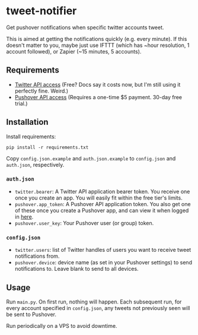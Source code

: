 # tweet-notifier
Get pushover notifications when specific twitter accounts tweet.

This is aimed at getting the notifications quickly (e.g. every minute). If this doesn't matter to you, maybe just use IFTTT (which has ~hour resolution, 1 account followed), or Zapier (~15 minutes, 5 accounts).

## Requirements

- [Twitter API access](https://developer.twitter.com/en/portal/dashboard) (Free? Docs say it costs now, but I'm still using it perfectly fine. Weird.)
- [Pushover API access](https://pushover.net/) (Requires a one-time $5 payment. 30-day free trial.)

## Installation

Install requirements:

`pip install -r requirements.txt`

Copy `config.json.example` and `auth.json.example` to `config.json` and `auth.json`, respectively.

### `auth.json`

- `twitter.bearer`: A Twitter API application bearer token. You receive one once you create an app. You will easily fit within the free tier's limits.
- `pushover.app_token`: A Pushover API application token. You also get one of these once you create a Pushover app, and can view it when logged in [here](https://pushover.net/).
- `pushover.user_key`: Your Pushover user (or group) token.

### `config.json`

- `twitter.users`: list of Twitter handles of users you want to receive tweet notifications from.
- `pushover.device`: device name (as set in your Pushover settings) to send notifications to. Leave blank to send to all devices.

## Usage

Run `main.py`. On first run, nothing will happen. Each subsequent run, for every account specified in `config.json`, any tweets not previously seen will be sent to Pushover.

Run periodically on a VPS to avoid downtime. 
